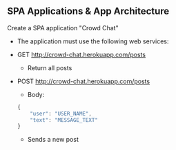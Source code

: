## SPA Applications & App Architecture

Create a SPA application "Crowd Chat"
 * The application must use the following web services:
  * GET http://crowd-chat.herokuapp.com/posts
    * Return all posts
  * POST http://crowd-chat.herokuapp.com/posts
    * Body:
    ```js
    { 
        "user": "USER_NAME", 
        "text": "MESSAGE_TEXT"
    }
    ```

    * Sends a new post